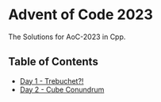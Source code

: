 # Advent of Code 2023

The Solutions for AoC-2023 in Cpp.

## Table of Contents

- [Day 1 - Trebuchet?!](./Day1/trebuchet.cpp)
- [Day 2 - Cube Conundrum](./Day2/CubeConundrum.cpp)
<!--
- [Day 3 - Gear Ratios](d03)
- [Day 4 - Scratchcards](d04)
- [Day 5 - If You Give A Seed A Fertilizer](d05)
- [Day 6 - Wait For It](d06)
- [Day 7 - Camel Cards](d07)
- [Day 8 - Haunted Wasteland](d08)
- [Day 9 - Mirage Maintenance](d09)
- [Day 10 - ](d10)
- [Day 11 - Cosmic Expansion](d11)
- [Day 12 - Hot Springs](d12)
- [Day 13 - Point of Incidence](d13)
- [Day 14 - Parabolic Reflector Dish](d14)
- [Day 15 - Lens Library](d15)
- [Day 16 - The Floor Will Be Lava](d16)
- [Day 17 - Clumsy Crucible](d17)
- [Day 18 - Lavaduct Lagoon](d18)
- [Day 19 - Aplenty](d19)
- [Day 20 - Pulse Propagation](d20)
- [Day 21 - ](d21)
- [Day 22 - ](d22)
- [Day 23 - ](d23)
- [Day 24 - ](d24)
- [Day 25 - ](d25)
  -->
